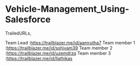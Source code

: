 # Vehicle-Management_Using-Salesforce

TrailedURLs,

Team Lead :https://trailblazer.me/id/aamrutha7
Team member 1 :https://trailblazer.me/id/sshivam39
Team member 2 :https://trailblazer.me/id/uzemdrzq
Team member 3 :https://trailblazer.me/id/llathikas

